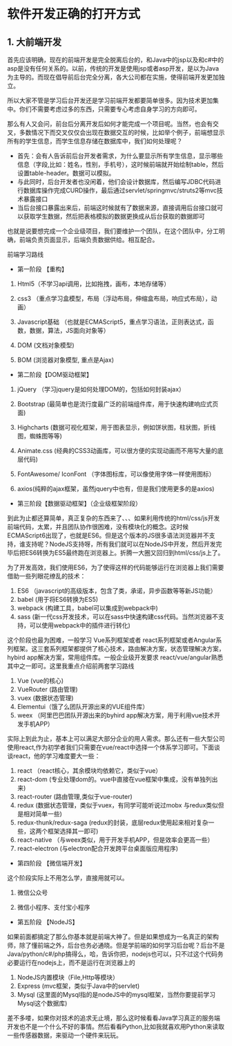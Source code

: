 

# 软件开发正确的打开方式

## 1. 大前端开发	

​	首先应该明确，现在的前端开发是完全脱离后台的，和Java中的jsp以及和c#中的asp是没有任何关系的。以前，传统的开发是使用jsp或者asp开发，是以为Java为主导的。而现在倡导前后台完全分离，各大公司都在实施，使得前端开发更加独立。

​	所以大家不管是学习后台开发还是学习前端开发都要简单很多。因为技术更加集中。你们不需要考虑过多的东西，只需要专心考虑自身学习的方向即可。

​	那么有人又会问，前台后分离开发后如何才能完成一个项目呢。当然，也会有交叉，多数情况下而交叉仅仅会出现在数据交互的时候，比如举个例子，前端想显示所有的学生信息，而学生信息存储在数据库中，我们如何处理呢？

- 首先：会有人告诉前后台开发者需求，为什么要显示所有学生信息，显示哪些信息（字段,比如：姓名，性别，手机号），这时候前端就开始绘制table，然后设置table-header。数据可以模拟。
- 与此同时，后台开发者也没闲着，他们会设计数据库，然后编写JDBC代码进行数据库操作完成CURD操作，最后通过servlet/springmvc/struts2等mvc技术暴露接口
- 当后台接口暴露出来后，前端这时候就有了数据来源，直接调用后台接口就可以获取学生数据，然后把表格模拟的数据更换成从后台获取的数据即可



也就是说要想完成一个企业级项目，我们要维护一个团队，在这个团队中，分工明确，前端负责页面显示，后端负责数据供给。相互配合。



前端学习路线

- 第一阶段 【重构】

1. Html5（不学习api调用，比如拖拽，画布，本地存储等）

2. css3 （重点学习盒模型，布局（浮动布局，伸缩盒布局，响应式布局），动画）

3. Javascript基础 （也就是ECMAScript5，重点学习语法，正则表达式，函数，数据，算法，JS面向对象等）

4. DOM (文档对象模型)

5. BOM (浏览器对象模型, 重点是Ajax)


- 第二阶段【DOM驱动框架】

1. jQuery （学习jquery是如何处理DOM的，包括如何封装ajax）

2. Bootstrap (最简单也是流行度最广泛的前端组件库，用于快速构建响应式页面)

3. Highcharts (数据可视化框架，用于图表显示，例如饼状图，柱状图，折线图，蜘蛛图等等)

4. Animate.css (经典的CSS3动画库，可以很方便的实现动画而不用写大量的底层代码)

5. FontAwesome/ IconFont （字体图标库，可以像使用字体一样使用图标） 

6. axios(纯粹的ajax框架，虽然jquery中也有，但是我们使用更多的是axios) 


- 第三阶段【数据驱动框架】（企业级框架阶段）

到此为止都还算简单，真正复杂的东西来了、、、如果利用传统的html/css/js开发前端代码，太累，并且团队协作很困难，没有模块化的概念。这时候ECMAScript6出现了，也就是ES6。但是这个版本的JS很多语法浏览器并不支持，谁支持呢？NodeJS支持呀，所有我们就可以在NodeJS中开发，然后开发完毕后把ES6转换为ES5最终跑在浏览器上。折腾一大圈又回归到html/css/js上了。

为了开发高效，我们使用ES6，为了使得这样的代码能够运行在浏览器上我们需要借助一些列眼花缭乱的技术：

1. ES6 （javascript的高级版本，包含了类，承诺，异步函数等等新JS功能）
2. babel (用于将ES6转换为ES5)
3. webpack (构建工具，babel可以集成到webpack中)
4. sass (新一代css开发技术，可以在sass中快速构建css代码。当然浏览器不支持，可以使用webpack中的插件进行转化)​	

这个阶段也最为困难，一般学习 Vue系列框架或者 react系列框架或者Angular系列框架。这三套系列框架都提供了核心技术，路由解决方案，状态管理解决方案，hybird app解决方案，常用组件库。一般企业级开发要求 react/vue/angular熟悉其中之一即可。这里我重点介绍前两套学习路线

1. Vue (vue的核心)
2. VueRouter (路由管理)
3. vuex (数据状态管理)
4. Elementui（饿了么团队开源出来的VUE组件库）
5. weex （阿里巴巴团队开源出来的byhird app解决方案，用于利用vue技术开发手机APP）

实际上到此为止，基本上可以满足大部分企业的用人需求。那么还有一些大型公司使用react,作为初学者我们只需要在vue/react中选择一个体系学习即可。下面谈谈react，他的学习难度要大一些：

1. react （react核心，其余模块均依赖它，类似于vue）
2. react-dom (专业处理dom的。vue中直接在vue框架中集成，没有单独列出来)
3. react-router (路由管理,类似于vue-router)
4. redux (数据状态管理，类似于vuex，有同学可能听说过mobx 与redux类似但是相对简单一些)
5. redux-thunk/redux-saga (redux的封装，底层redux使用起来相对复杂一些，这两个框架选择其一即可)
6. react-native （与weex类似，用于开发手机APP，但是效率会更高一些）
7. react-electron (与electron配合开发跨平台桌面版应用程序)

- 第四阶段 【微信端开发】

这个阶段实际上不用怎么学，直接用就可以。

1. 微信公众号

2. 微信小程序、支付宝小程序


- 第五阶段 【NodeJS】

如果前面都搞定了那么你基本就是前端大神了。但是如果想成为一名真正的架构师，除了懂前端之外，后台也务必通晓。但是学前端的如何学习后台呢？后台不是Java/python/c#/php搞得么，哈，告诉你把，nodejs也可以，只不过这个代码务必要运行在nodejs上，而不是运行在浏览器上的

1. NodeJS内置模块（File,Http等模块）
2. Express (mvc框架，类似于Java中的servlet)
3. Mysql (这里面的Mysql指的是nodeJS中的mysql框架，当然你要提前学习Mysql这个数据库)

差不多喽，如果你对技术的追求无止境，那么这时候看看Java学习真正的服务端开发也不是一个什么不好的事情。然后看看Python,比如我就喜欢用Python来读取一些传感器数据，来驱动一个硬件来玩玩。